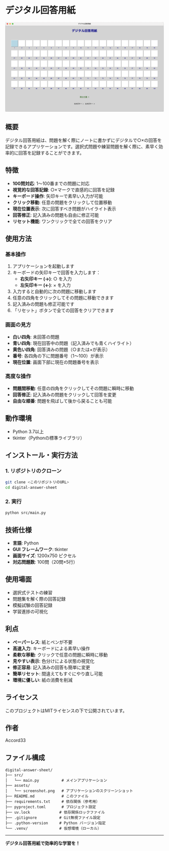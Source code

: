# デジタル回答用紙

![アプリケーション画面](assets/screenshot.png)

## 概要
デジタル回答用紙は、問題を解く際にノートに書かずにデジタルで○×の回答を記録できるアプリケーションです。選択式問題や練習問題を解く際に、素早く効率的に回答を記録することができます。

## 特徴
- **100問対応**: 1〜100番までの問題に対応
- **視覚的な回答記録**: ○×マークで直感的に回答を記録
- **キーボード操作**: 矢印キーで素早い入力が可能
- **クリック移動**: 任意の問題をクリックして位置移動
- **現在位置表示**: 次に回答すべき問題がハイライト表示
- **回答修正**: 記入済みの問題も自由に修正可能
- **リセット機能**: ワンクリックで全ての回答をクリア

## 使用方法

### 基本操作
1. アプリケーションを起動します
2. キーボードの矢印キーで回答を入力します：
   - **右矢印キー (→)**: ○ を入力
   - **左矢印キー (←)**: × を入力
3. 入力すると自動的に次の問題に移動します
4. 任意の四角をクリックしてその問題に移動できます
5. 記入済みの問題も修正可能です
6. 「リセット」ボタンで全ての回答をクリアできます

### 画面の見方
- **白い四角**: 未回答の問題
- **青い四角**: 現在回答中の問題（記入済みでも青くハイライト）
- **黄色い四角**: 回答済みの問題（○または×が表示）
- **番号**: 各四角の下に問題番号（1〜100）が表示
- **現在位置**: 画面下部に現在の問題番号を表示

### 高度な操作
- **問題間移動**: 任意の四角をクリックしてその問題に瞬時に移動
- **回答修正**: 記入済みの問題をクリックして回答を変更
- **自由な順番**: 問題を飛ばして後から戻ることも可能

## 動作環境
- Python 3.7以上
- tkinter（Pythonの標準ライブラリ）

## インストール・実行方法

### 1. リポジトリのクローン
```bash
git clone <このリポジトリのURL>
cd digital-answer-sheet
```

### 2. 実行
```bash
python src/main.py
```

## 技術仕様
- **言語**: Python
- **GUI フレームワーク**: tkinter
- **画面サイズ**: 1200x750 ピクセル
- **対応問題数**: 100問（20問×5行）

## 使用場面
- 選択式テストの練習
- 問題集を解く際の回答記録
- 模擬試験の回答記録
- 学習進捗の可視化

## 利点
- **ペーパーレス**: 紙とペンが不要
- **高速入力**: キーボードによる素早い操作
- **柔軟な移動**: クリックで任意の問題に瞬時に移動
- **見やすい表示**: 色分けによる状態の視覚化
- **修正容易**: 記入済みの回答も簡単に変更
- **簡単リセット**: 間違えてもすぐにやり直し可能
- **環境に優しい**: 紙の消費を削減

## ライセンス
このプロジェクトはMITライセンスの下で公開されています。

## 作者
Accord33

## ファイル構成
```
digital-answer-sheet/
├── src/
│   └── main.py          # メインアプリケーション
├── assets/
│   └── screenshot.png   # アプリケーションのスクリーンショット
├── README.md            # このファイル
├── requirements.txt     # 依存関係（参考用）
├── pyproject.toml       # プロジェクト設定
├── uv.lock             # 依存関係ロックファイル
├── .gitignore          # Git無視ファイル設定
├── .python-version     # Python バージョン指定
└── .venv/              # 仮想環境（ローカル）
```

---
**デジタル回答用紙で効率的な学習を！**
